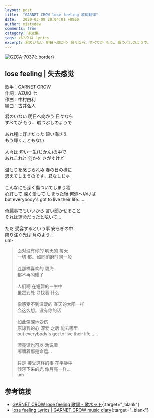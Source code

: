 ```yaml
---
layout: post
title:  "GARNET CROW lose feeling 歌词翻译"
date:   2020-03-08 20:04:01 +0800
author: mistydew
comments: true
category: 译文集
tags: ガネクロ Lyrics
excerpt: 君のいない 明日へ向かう 日々なら、すべてが もう… 暇つぶしのようで。
---
```

![GZCA-7037](https://crowsub.github.io/assets/images/discography/single/GZCA-7037.jpg){:.border}

## lose feeling | 失去感觉

歌手：GARNET CROW<br>
作詞：AZUKI 七<br>
作曲：中村由利<br>
編曲：古井弘人

<div class="lyric-original">
<p>
君のいない 明日へ向かう 日々なら<br>
すべてが もう… 暇つぶしのようで<br>
<br>
あれ程に好きだった 碧い海さえ<br>
もう輝くこともない<br>
<br>
人々は 短い一生(じかん)の中で<br>
あれこれと 何かを さがすけど<br>
<br>
温もりを感じられぬ 春の日の様に<br>
思えてしまうのです。君なしじゃ<br>
<br>
こんなにも深く傷ついてしまう程<br>
心許して 深く愛して しまった後 何処へゆけば<br>
but everybody's got to live their life......<br>
<br>
奇麗事でもいいから 言い聞かせること<br>
それは運命だったと呟いて…<br>
<br>
ただ 受容するという事 安らぎの中<br>
降り注ぐ光は 月のよう…<br>
um-
</p>
</div>

<div class="lyric-translation">
<blockquote>
面对没有你的 明天的 每天<br>
一切 都… 如同消磨时间一般<br>
<br>
连那样喜欢的 碧海<br>
都不再闪耀了<br>
<br>
人们啊 在短暂的一生中<br>
虽然到处 寻找着 什么<br>
<br>
像感受不到温暖的 春天的太阳一样<br>
会这么想。没有你的话<br>
<br>
如此深深地受伤<br>
原谅我的心 深爱 之后 能去哪里<br>
but everybody's got to live their life......<br>
<br>
漂亮话也可以 劝说着<br>
嘟囔着那是命运…<br>
<br>
只是 接受这样的事 在平静中<br>
倾泻下来的光 像月亮一样…<br>
um-
</blockquote>
</div>

## 参考链接

* [GARNET CROW lose feeling 歌詞 - 歌ネット](https://www.uta-net.com/song/59993){:target="_blank"}
* [lose feeling Lyrics \| GARNET CROW music diary](https://crowsub.github.io/lyrics/original/lose%20feeling.html){:target="_blank"}
